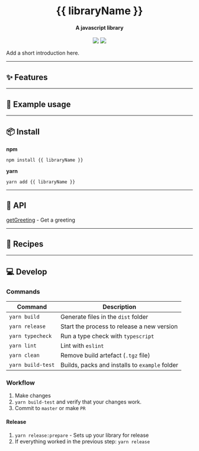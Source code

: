 <h1 align="center">
  {{ libraryName }}
</h1>
<h4 align="center">
    A javascript library
</h4>

<div align="center">
  <img src="https://badgen.net/npm/v/{{ libraryName }}?icon=npm" />
  <img src="https://badgen.net/bundlephobia/minzip/{{ libraryName }}" />
</div>

Add a short introduction here.

---

## :sparkles: Features

---

## :wrench: Example usage

---

## :package: Install

**npm**

```
npm install {{ libraryName }}
```

**yarn**

```
yarn add {{ libraryName }}
```

---

## :newspaper: API

[getGreeting](docs/getGreeting.md) - Get a greeting

---

## :book: Recipes

---

## :computer: Develop

### Commands

Command | Description
------- | -----------
`yarn build` | Generate files in the `dist` folder
`yarn release` | Start the process to release a new version
`yarn typecheck` | Run a type check with `typescript`
`yarn lint` | Lint with `eslint`
`yarn clean` | Remove build artefact (`.tgz` file)
`yarn build-test` | Builds, packs and installs to `example` folder

### Workflow

1. Make changes
2. `yarn build-test` and verify that your changes work.
3. Commit to `master` or make `PR`

#### Release

1. `yarn release:prepare` - Sets up your library for release
2. If everything worked in the previous step: `yarn release`
